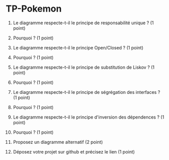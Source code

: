 # TP-Pokemon

1. Le diagramme respecte-t-il le principe de responsabilité unique ? (1 point)


2. Pourquoi ? (1 point)


3. Le diagramme respecte-t-il le principe Open/Closed ? (1 point)


4. Pourquoi ? (1 point)


5. Le diagramme respecte-t-il le principe de substitution de Liskov ? (1 point)


6. Pourquoi ? (1 point)


7. Le diagramme respecte-t-il le principe de ségrégation des interfaces ? (1 point)


8. Pourquoi ? (1 point)


9. Le diagramme respecte-t-il le principe d'inversion des dépendences ? (1 point)


10. Pourquoi ? (1 point)


11. Proposez un diagramme alternatif (2 point)


12. Déposez votre projet sur github et précisez le lien (1 point)
